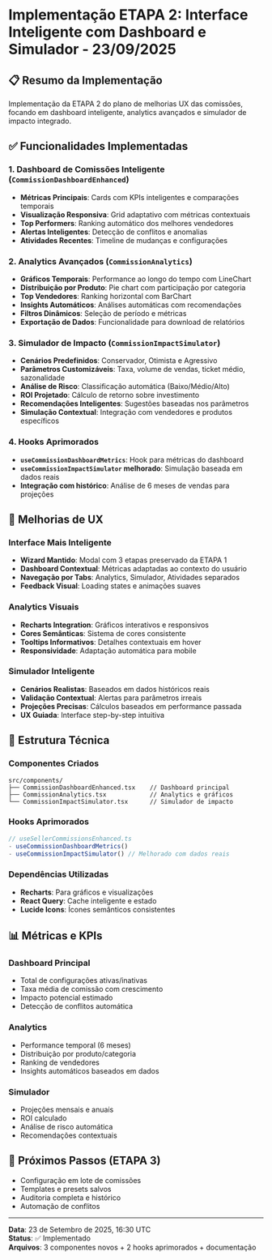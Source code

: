 # Implementação ETAPA 2: Interface Inteligente com Dashboard e Simulador - 23/09/2025

## 📋 Resumo da Implementação
Implementação da ETAPA 2 do plano de melhorias UX das comissões, focando em dashboard inteligente, analytics avançados e simulador de impacto integrado.

## ✅ Funcionalidades Implementadas

### 1. Dashboard de Comissões Inteligente (`CommissionDashboardEnhanced`)
- **Métricas Principais**: Cards com KPIs inteligentes e comparações temporais
- **Visualização Responsiva**: Grid adaptativo com métricas contextuais
- **Top Performers**: Ranking automático dos melhores vendedores
- **Alertas Inteligentes**: Detecção de conflitos e anomalias
- **Atividades Recentes**: Timeline de mudanças e configurações

### 2. Analytics Avançados (`CommissionAnalytics`)
- **Gráficos Temporais**: Performance ao longo do tempo com LineChart
- **Distribuição por Produto**: Pie chart com participação por categoria
- **Top Vendedores**: Ranking horizontal com BarChart
- **Insights Automáticos**: Análises automáticas com recomendações
- **Filtros Dinâmicos**: Seleção de período e métricas
- **Exportação de Dados**: Funcionalidade para download de relatórios

### 3. Simulador de Impacto (`CommissionImpactSimulator`)
- **Cenários Predefinidos**: Conservador, Otimista e Agressivo
- **Parâmetros Customizáveis**: Taxa, volume de vendas, ticket médio, sazonalidade
- **Análise de Risco**: Classificação automática (Baixo/Médio/Alto)
- **ROI Projetado**: Cálculo de retorno sobre investimento
- **Recomendações Inteligentes**: Sugestões baseadas nos parâmetros
- **Simulação Contextual**: Integração com vendedores e produtos específicos

### 4. Hooks Aprimorados
- **`useCommissionDashboardMetrics`**: Hook para métricas do dashboard
- **`useCommissionImpactSimulator` melhorado**: Simulação baseada em dados reais
- **Integração com histórico**: Análise de 6 meses de vendas para projeções

## 🎯 Melhorias de UX

### Interface Mais Inteligente
- **Wizard Mantido**: Modal com 3 etapas preservado da ETAPA 1
- **Dashboard Contextual**: Métricas adaptadas ao contexto do usuário
- **Navegação por Tabs**: Analytics, Simulador, Atividades separados
- **Feedback Visual**: Loading states e animações suaves

### Analytics Visuais
- **Recharts Integration**: Gráficos interativos e responsivos
- **Cores Semânticas**: Sistema de cores consistente
- **Tooltips Informativos**: Detalhes contextuais em hover
- **Responsividade**: Adaptação automática para mobile

### Simulador Inteligente
- **Cenários Realistas**: Baseados em dados históricos reais
- **Validação Contextual**: Alertas para parâmetros irreais
- **Projeções Precisas**: Cálculos baseados em performance passada
- **UX Guiada**: Interface step-by-step intuitiva

## 🔧 Estrutura Técnica

### Componentes Criados
```
src/components/
├── CommissionDashboardEnhanced.tsx    // Dashboard principal
├── CommissionAnalytics.tsx            // Analytics e gráficos
└── CommissionImpactSimulator.tsx      // Simulador de impacto
```

### Hooks Aprimorados
```typescript
// useSellerCommissionsEnhanced.ts
- useCommissionDashboardMetrics()
- useCommissionImpactSimulator() // Melhorado com dados reais
```

### Dependências Utilizadas
- **Recharts**: Para gráficos e visualizações
- **React Query**: Cache inteligente e estado
- **Lucide Icons**: Ícones semânticos consistentes

## 📊 Métricas e KPIs

### Dashboard Principal
- Total de configurações ativas/inativas
- Taxa média de comissão com crescimento
- Impacto potencial estimado
- Detecção de conflitos automática

### Analytics
- Performance temporal (6 meses)
- Distribuição por produto/categoria
- Ranking de vendedores
- Insights automáticos baseados em dados

### Simulador
- Projeções mensais e anuais
- ROI calculado
- Análise de risco automática
- Recomendações contextuais

## 🚀 Próximos Passos (ETAPA 3)
- Configuração em lote de comissões
- Templates e presets salvos
- Auditoria completa e histórico
- Automação de conflitos

---
**Data**: 23 de Setembro de 2025, 16:30 UTC  
**Status**: ✅ Implementado  
**Arquivos**: 3 componentes novos + 2 hooks aprimorados + documentação
